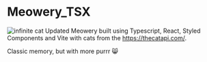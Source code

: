 # Meowery_TSX
![infinite cat](https://media.giphy.com/media/I8KtXBQxlfC3tGnRYj/giphy.gif)
Updated Meowery built using Typescript, React, Styled Components and Vite with cats from the https://thecatapi.com/.

Classic memory, but with more purrr :smile_cat:


